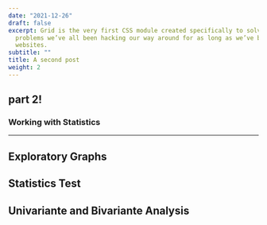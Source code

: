 ```yaml
---
date: "2021-12-26"
draft: false
excerpt: Grid is the very first CSS module created specifically to solve the layout
  problems we’ve all been hacking our way around for as long as we’ve been making
  websites.
subtitle: ""
title: A second post
weight: 2
---
```



## part 2!

### Working with Statistics

---

## Exploratory Graphs

## Statistics Test

## Univariante and Bivariante Analysis